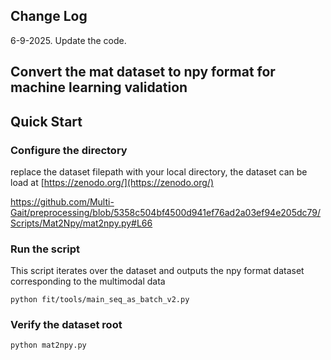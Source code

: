 

## Change Log
6-9-2025. Update the code. 


## Convert the mat dataset to npy format for machine learning validation


## Quick Start

### Configure the directory

 replace the dataset filepath with your local directory, the dataset can be load at [https://zenodo.org/](https://zenodo.org/)

https://github.com/Multi-Gait/preprocessing/blob/5358c504bf4500d941ef76ad2a03ef94e205dc79/Scripts/Mat2Npy/mat2npy.py#L66


### Run the script
 
This script iterates over the dataset and outputs the npy format dataset corresponding to the multimodal data

```
python fit/tools/main_seq_as_batch_v2.py
```

### Verify the dataset root
```
python mat2npy.py
```



